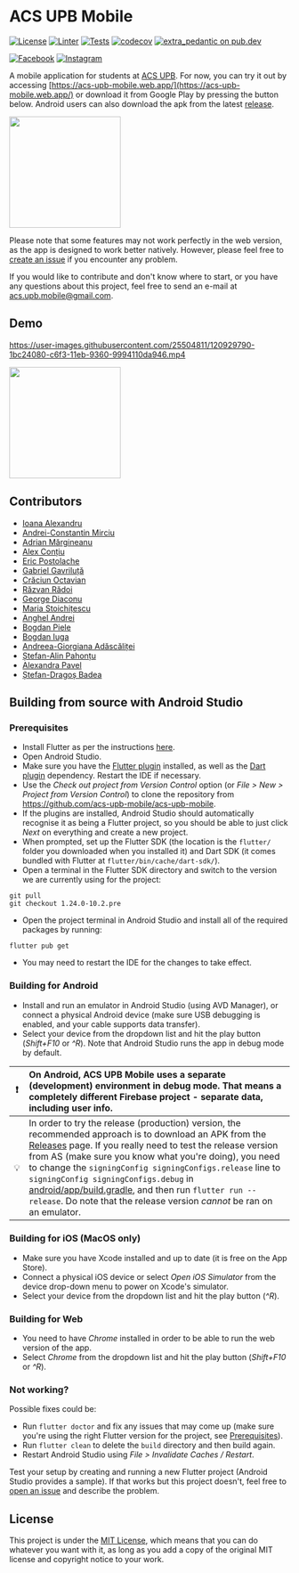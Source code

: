 # ACS UPB Mobile
[![License](https://img.shields.io/badge/license-MIT-green.svg?style=flat)](LICENSE.txt)
[![Linter](https://github.com/acs-upb-mobile/acs-upb-mobile/workflows/Linter/badge.svg)](https://github.com/acs-upb-mobile/acs-upb-mobile/actions?query=workflow%3ALinter)
[![Tests](https://github.com/acs-upb-mobile/acs-upb-mobile/workflows/Tests/badge.svg)](https://github.com/acs-upb-mobile/acs-upb-mobile/actions?query=workflow%3ATests)
[![codecov](https://codecov.io/gh/acs-upb-mobile/acs-upb-mobile/branch/master/graph/badge.svg)](https://codecov.io/gh/acs-upb-mobile/acs-upb-mobile)
[![extra_pedantic on pub.dev](https://img.shields.io/badge/style-extra__pedantic-blue)](https://pub.dev/packages/extra_pedantic)

[![Facebook](https://img.shields.io/badge/Facebook-1877F2?style=for-the-badge&logo=facebook&logoColor=white)](https://www.facebook.com/acsupbmobile)
[![Instagram](https://img.shields.io/badge/Instagram-E4405F?style=for-the-badge&logo=instagram&logoColor=white)](https://www.instagram.com/acs_upb_mobile/)

A mobile application for students at [ACS UPB](https://acs.pub.ro/). For now, you can try it out by accessing [https://acs-upb-mobile.web.app/](https://acs-upb-mobile.web.app/) or download it from Google Play by pressing the button below. Android users can also download the apk from the latest [release](https://github.com/acs-upb-mobile/acs-upb-mobile/releases).

<a href="https://play.google.com/store/apps/details?id=ro.pub.acs.acs_upb_mobile"><img width=200 src=https://raw.githubusercontent.com/steverichey/google-play-badge-svg/266d2b2df26f10d3c00b8129a0bd9f6da6b19f00/img/en_get.svg></a>

Please note that some features may not work perfectly in the web version, as the app is designed to work better natively. However, please feel free to [create an issue](https://github.com/acs-upb-mobile/acs-upb-mobile/issues/new?&template=bug_report.md) if you encounter any problem.

If you would like to contribute and don't know where to start, or you have any questions about this project, feel free to send an e-mail at acs.upb.mobile@gmail.com.

## Demo

https://user-images.githubusercontent.com/25504811/120929790-1bc24080-c6f3-11eb-9360-9994110da946.mp4

<a href="https://www.youtube.com/watch?v=-IRL35WIeGc"><img width=200 src="https://user-images.githubusercontent.com/25504811/120929979-fa158900-c6f3-11eb-8ef3-237591001b44.png"></a>


## Contributors
* [Ioana Alexandru](https://github.com/IoanaAlexandru)
* [Andrei-Constantin Mirciu](https://github.com/andreicmirciu)
* [Adrian Mărgineanu](https://github.com/AdrianMargineanu)
* [Alex Conțiu](https://github.com/AlexContiu)
* [Eric Postolache](https://github.com/ericpostolache)
* [Gabriel Gavriluță](https://github.com/gabrielGavriluta)
* [Crăciun Octavian ](https://github.com/craciunoctavian)
* [Răzvan Rădoi ](https://github.com/razvanra2)
* [George Diaconu](https://github.com/GeorgeMD)
* [Maria Stoichițescu](https://github.com/stoichitescumaria)
* [Anghel Andrei](https://github.com/AnghelAndrei28)
* [Bogdan Piele](https://github.com/bogpie)
* [Bogdan Iuga](https://github.com/iugabogdan98)
* [Andreea-Giorgiana Adăscăliței](https://github.com/AndreeaAdascalitei)
* [Ștefan-Alin Pahonțu](https://github.com/stafy2912)
* [Alexandra Pavel](https://github.com/AlexandraPavel)
* [Ștefan-Dragoș Badea](https://github.com/GhiaraD)

## Building from source with Android Studio

### Prerequisites

* Install Flutter as per the instructions [here](https://flutter.dev/docs/get-started/install).
* Open Android Studio.
* Make sure you have the [Flutter plugin](https://plugins.jetbrains.com/plugin/9212-flutter) installed, as well as the [Dart plugin](https://plugins.jetbrains.com/plugin/6351-dart) dependency. Restart the IDE if necessary.
* Use the *Check out project from Version Control* option (or *File > New > Project from Version
Control*) to clone the repository from https://github.com/acs-upb-mobile/acs-upb-mobile.
* If the plugins are installed, Android Studio should automatically recognise it as being a Flutter project, so you should be able to just click *Next* on everything and create a new project.
* When prompted, set up the Flutter SDK (the location is the `flutter/` folder you downloaded when you installed it) and Dart SDK (it comes bundled with Flutter at `flutter/bin/cache/dart-sdk/`).
* Open a terminal in the Flutter SDK directory and switch to the version we are currently using for the project:
```
git pull
git checkout 1.24.0-10.2.pre
```
* Open the project terminal in Android Studio and install all of the required packages by running:
```
flutter pub get
```
* You may need to restart the IDE for the changes to take effect.

### Building for Android

* Install and run an emulator in Android Studio (using AVD Manager), or connect a physical Android device (make sure USB debugging is enabled, and your cable supports data transfer).
* Select your device from the dropdown list and hit the play button (*Shift+F10* or *^R*). Note that Android Studio runs the app in debug mode by default.

| :exclamation: | On Android, ACS UPB Mobile uses **a separate (development) environment in debug mode**. That means a completely different Firebase project - separate data, including user info.|
|---------------|:--------------------------------------------------------------------------------------------------------------------------------------------------------------------------------|
|     :bulb:    | In order to try the release (production) version, the recommended approach is to download an APK from the [Releases](https://github.com/acs-upb-mobile/acs-upb-mobile/releases) page. If you really need to test the release version from AS (make sure you know what you're doing), you need to change the `signingConfig signingConfigs.release` line to `signingConfig signingConfigs.debug` in [android/app/build.gradle](android/app/build.gradle), and then run `flutter run --release`. Do note that the release version *cannot* be ran on an emulator.|

### Building for iOS (MacOS only)

* Make sure you have Xcode installed and up to date (it is free on the App Store).
* Connect a physical iOS device or select *Open iOS Simulator* from the device drop-down menu to power on Xcode's simulator.
* Select your device from the dropdown list and hit the play button (*^R*).

### Building for Web

* You need to have *Chrome* installed in order to be able to run the web version of the app.
* Select *Chrome* from the dropdown list and hit the play button (*Shift+F10* or *^R*).

### Not working?

Possible fixes could be:
* Run `flutter doctor` and fix any issues that may come up (make sure you're using the right Flutter version for the project, see [Prerequisites](#prerequisites)).
* Run `flutter clean` to delete the `build` directory and then build again.
* Restart Android Studio using *File > Invalidate Caches / Restart*.

Test your setup by creating and running a new Flutter project (Android Studio provides a sample). If that works but this project doesn't, feel free to [open an issue](https://github.com/IoanaAlexandru/acs_upb_mobile/issues/new) and describe the problem.

## License  

This project is under the [MIT License](LICENSE.txt), which means that you can do whatever you want with it, as long as you add a copy of the original MIT license and copyright notice to your work.
